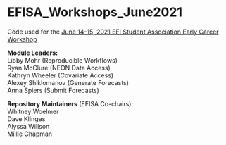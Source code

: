# EFISA_Workshops_June2021
Code used for the [June 14-15, 2021 EFI Student Association Early Career Workshop](https://ecoforecast.org/ecological-forecasting-early-career-annual-meeting/)  

**Module Leaders:**  
Libby Mohr (Reproducible Workflows)  
Ryan McClure (NEON Data Access)  
Kathryn Wheeler (Covariate Access)  
Alexey Shiklomanov (Generate Forecasts)  
Anna Spiers (Submit Forecasts)  

**Repository Maintainers** (EFISA Co-chairs):  
Whitney Woelmer  
Dave Klinges  
Alyssa Willson  
Millie Chapman  


